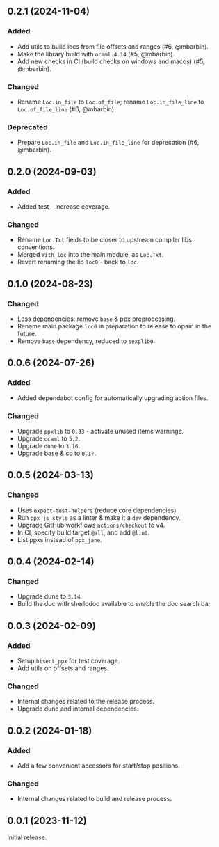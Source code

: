 ## 0.2.1 (2024-11-04)

### Added

- Add utils to build locs from file offsets and ranges (#6, @mbarbin).
- Make the library build with `ocaml.4.14` (#5, @mbarbin).
- Add new checks in CI (build checks on windows and macos) (#5, @mbarbin).

### Changed

- Rename `Loc.in_file` to `Loc.of_file`; rename `Loc.in_file_line` to `Loc.of_file_line` (#6, @mbarbin).

### Deprecated

- Prepare `Loc.in_file` and `Loc.in_file_line` for deprecation (#6, @mbarbin).

## 0.2.0 (2024-09-03)

### Added

- Added test - increase coverage.

### Changed

- Rename `Loc.Txt` fields to be closer to upstream compiler libs conventions.
- Merged `With_loc` into the main module, as `Loc.Txt`.
- Revert renaming the lib `loc0` - back to `loc`.

## 0.1.0 (2024-08-23)

### Changed

- Less dependencies: remove `base` & ppx preprocessing.
- Rename main package `loc0` in preparation to release to opam in the future.
- Remove `base` dependency, reduced to `sexplib0`.

## 0.0.6 (2024-07-26)

### Added

- Added dependabot config for automatically upgrading action files.

### Changed

- Upgrade `ppxlib` to `0.33` - activate unused items warnings.
- Upgrade `ocaml` to `5.2`.
- Upgrade `dune` to `3.16`.
- Upgrade base & co to `0.17`.

## 0.0.5 (2024-03-13)

### Changed

- Uses `expect-test-helpers` (reduce core dependencies)
- Run `ppx_js_style` as a linter & make it a `dev` dependency.
- Upgrade GitHub workflows `actions/checkout` to v4.
- In CI, specify build target `@all`, and add `@lint`.
- List ppxs instead of `ppx_jane`.

## 0.0.4 (2024-02-14)

### Changed

- Upgrade dune to `3.14`.
- Build the doc with sherlodoc available to enable the doc search bar.

## 0.0.3 (2024-02-09)

### Added

- Setup `bisect_ppx` for test coverage.
- Add utils on offsets and ranges.

### Changed

- Internal changes related to the release process.
- Upgrade dune and internal dependencies.

## 0.0.2 (2024-01-18)

### Added

- Add a few convenient accessors for start/stop positions.

### Changed

- Internal changes related to build and release process.

## 0.0.1 (2023-11-12)

Initial release.
